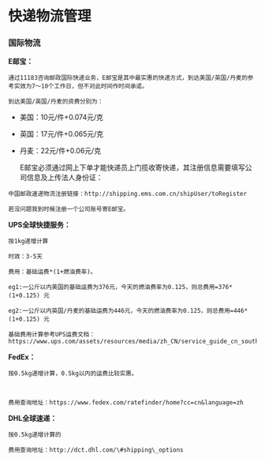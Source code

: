 # 快递物流管理

### 国际物流

**E邮宝：**

```
通过11183咨询邮政国际快递业务，E邮宝是其中最实惠的快递方式，到达美国/英国/丹麦的参考实效为7～10个工作日，但不对此时间作时间承诺。

到达美国/英国/丹麦的资费分别为：
```

* 美国：10元/件+0.074元/克
* 英国：17元/件+0.065元/克
* 丹麦：22元/件+0.06元/克

  E邮宝必须通过网上下单才能快递员上门揽收寄快递，其注册信息需要填写公司信息及上传法人身份证：

```
中国邮政速递物流注册链接：http://shipping.ems.com.cn/shipUser/toRegister

若没问题我到时候注册一个公司账号寄E邮宝。
```

**UPS全球快捷服务：**

```
按1kg递增计算

时效：3-5天

费用：基础运费*(1+燃油费率)。   

eg1:一公斤以内美国的基础运费为376元，今天的燃油费率为0.125，则总费用=376*(1+0.125) 元

eg2:一公斤以内英国/丹麦的基础运费为446元，今天的燃油费率为0.125，则总费用=446*(1+0.125) 元

基础费用计算参考UPS运费文档：https://www.ups.com/assets/resources/media/zh_CN/service_guide_cn_south_zh.pdf
```

**FedEx：**

```
按0.5kg递增计算，0.5kg以内的运费比较实惠。



费用查询地址：https://www.fedex.com/ratefinder/home?cc=cn&language=zh
```

**DHL全球速递：**

```
按0.5kg递增计算的

费用查询地址：http://dct.dhl.com/\#shipping\_options
```



